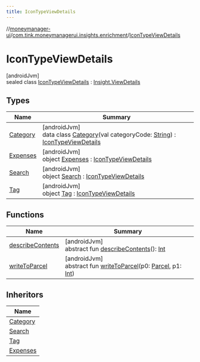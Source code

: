 ```yaml
---
title: IconTypeViewDetails
---
```

//[moneymanager-ui](../../../index.html)/[com.tink.moneymanagerui.insights.enrichment](../index.html)/[IconTypeViewDetails](index.html)



# IconTypeViewDetails



[androidJvm]\
sealed class [IconTypeViewDetails](index.html) : [Insight.ViewDetails](../../com.tink.model.insights/-insight/-view-details/index.html)



## Types


| Name | Summary |
|---|---|
| [Category](-category/index.html) | [androidJvm]<br>data class [Category](-category/index.html)(val categoryCode: [String](https://kotlinlang.org/api/latest/jvm/stdlib/kotlin/-string/index.html)) : [IconTypeViewDetails](index.html) |
| [Expenses](-expenses/index.html) | [androidJvm]<br>object [Expenses](-expenses/index.html) : [IconTypeViewDetails](index.html) |
| [Search](-search/index.html) | [androidJvm]<br>object [Search](-search/index.html) : [IconTypeViewDetails](index.html) |
| [Tag](-tag/index.html) | [androidJvm]<br>object [Tag](-tag/index.html) : [IconTypeViewDetails](index.html) |


## Functions


| Name | Summary |
|---|---|
| [describeContents](../../com.tink.service.provider/-provider-filter/index.html#-1578325224%2FFunctions%2F1000845458) | [androidJvm]<br>abstract fun [describeContents](../../com.tink.service.provider/-provider-filter/index.html#-1578325224%2FFunctions%2F1000845458)(): [Int](https://kotlinlang.org/api/latest/jvm/stdlib/kotlin/-int/index.html) |
| [writeToParcel](../../com.tink.service.provider/-provider-filter/index.html#-1754457655%2FFunctions%2F1000845458) | [androidJvm]<br>abstract fun [writeToParcel](../../com.tink.service.provider/-provider-filter/index.html#-1754457655%2FFunctions%2F1000845458)(p0: [Parcel](https://developer.android.com/reference/kotlin/android/os/Parcel.html), p1: [Int](https://kotlinlang.org/api/latest/jvm/stdlib/kotlin/-int/index.html)) |


## Inheritors


| Name |
|---|
| [Category](-category/index.html) |
| [Search](-search/index.html) |
| [Tag](-tag/index.html) |
| [Expenses](-expenses/index.html) |

